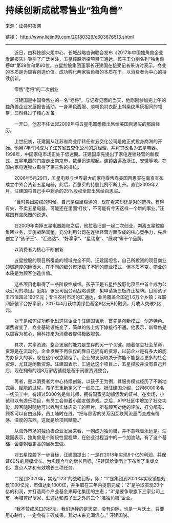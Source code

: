 持续创新成就零售业“独角兽”
===
来源：证券时报网

链接： http://www.liejin99.com/20180329/c603676513.shtml

---

　　近日，由科技部火炬中心、长城战略咨询联合发布《2017年中国独角兽企业发展报告》吸引了广泛关注，五星控股所投项目汇通达、孩子王分别名列“独角兽榜单”第58位和第60位。五星控股集团董事长汪建国在接受记者采访时表示，商业的本质是为顾客创造价值。成功孵化两家独角兽的本质在于，以消费者为中心的持续创新。

　　零售“老将”的二次创业

　　汪建国是中国零售业的一名“老将”。与记者见面的当天，他刚刚参加完上午的独角兽企业发展报告活动。一身黑色西服、淡粉色衬衣配上斜条纹黑灰相间的领带，显然经过了精心准备。

　　一开口，他忍不住谈起2009年将五星电器悉数出售给美国百思买的那段经历。

　　上世纪初，汪建国从江苏省商业厅转任省五交化公司是他正式投身商海的开始。他用7年时间成为了江苏省五交化公司的总经理，并将其改名为五星电器。1998年，中国家电市场正处于低迷期。汪建国率先提出了家电连锁经营的新模式，五星电器的门店走出南京市，数量迅速崛起。连锁店遍及浙江、安徽等地，在国内家电连锁业取得了第三名的排位。

　　2006年5月29日，五星电器与世界最大的家电零售商美国百思买在南京宣布成立中外合资新五星电器。此后，百思买的持股比例不断上升。直到2009年2月，汪建国将自己手中剩余的25%股权全部出售给百思买。

　　“当时卖出股权的时候，自己是糊里糊涂的，现在看来却还是对的选择。有得有失，不卖五星电器，可能还在里面‘打仗’，不可能有今天这样一个新的事业。”汪建国有些感慨的说道。

　　在2009年卖掉五星电器股权之后，他拉着旧部一起二次创业，剥离五星控股集团业务，实施战略调整，充分利用公司在连锁经营方面形成的核心竞争力，先后创立了“孩子王”、“汇通达”、“好享家”、“星瑞堂”、“展响”等十个品牌。

　　以消费者为核心不断创新

　　五星控股的项目所覆盖的领域完全不同。汪建国坦言，自己所投资的项目商业领域跨度的确很大，在不同的细分市场做了不同的商业模式，但本质不变。商业的本质是为顾客创造价值。

　　这些项目也取得了一些阶段性成绩。孩子王是五星控股孵化项目中首个成为公众公司的项目。近期，该公司因公司战略调整，拟申请新三板终止挂牌。目前孩子王市值超过160亿元；专注农村市场的汇通达，业务覆盖全国近1.6万个乡镇；互联网家装平台好享家，2017年4月获中美绿色基金8亿元B轮融资，月收入突破2亿元。

　　对于是如何成功孵化出这些企业？汪建国表示，首先是创新模式，创造特色。消费者变了，商业基础设施变了，简单的线上线下嫁接行不通。他表示，新零售是以顾客为核心，用科技来为消费者提供极致服务。

　　其次，共享资源、整合发展的能力是生存的另一个关键。随着信息社会革命，资源是在流动的，企业发展不再仅仅的靠自己拥有的资源，以前企业是有多大的能力办多大的事，现在这个观念颠覆了。企业的发展取决于你能不能整合更多的社会资源，尤其是闲散资源。汪建国表示，汇通达这个项目上，五星控股并没有自己开店，现在拥有的超8万家店铺就是基于闲置资源整合。

　　再者，是以消费者为中心持续创新。以孩子王为例，其服务模式经历了不断地完善、赋能的过程。孩子王重新定义了一线员工。据汪建国介绍，公司6000多名一线员工中，有超过5000名是育儿师，拥有国家劳动部颁发的证书。在卖场，小孩可以有游乐项目，有员工会带着小朋友做游戏。之后，APP社区中增加了社交功能，顾客随时随地可以找到实体店员工的照片、所有顾客对他的评价、打分都有。顾客可以自由选择，员工随时在线。“把与顾客的关系因互联网流量而变成有情感、温度的东西，这就是给项目赋能。”

　　从海外市场的独角兽企业发展来看，一朝成为独角兽，并不意味着永远是。汪建国表示，独角兽是个阶段性里程碑，在创业过程当中的一个加油站。有了这个基础，会要朝着更高的目标去做。

　　对五星控股下一步目标，汪建国提出：一是在2018年实现8个亿的利润，并保证60%的规模增长。为实现今年的增长目标，汪建国给集团上下布置了重塑文化、盘点人才和有效增长三项任务。

　　二是到2020年，实现“123”的战略目标。即：“1”是集团到2020年实现销售规模1000亿元，市值达到1000亿，并争取在三年内提前完成；“2”是争取实现20个亿的利润，并打造两个产业基金来孵化集团的生态；“3”是要争取旗下三家公司上市，再培育好享家、汇通达和孩子王之外的三个“准独角兽”企业。

　　“我不赞成风口的说法，我们选择的是天空，没有边际，也是一片沃土，只要用心耕作，一定会有丰硕成果。我对未来充满信心。” 汪建国说。